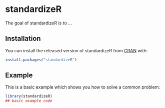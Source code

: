 # standardizeR

<!-- badges: start -->
<!-- badges: end -->

The goal of standardizeR is to ...

## Installation

You can install the released version of standardizeR from [CRAN](https://CRAN.R-project.org) with:

``` r
install.packages("standardizeR")
```

## Example

This is a basic example which shows you how to solve a common problem:

``` r
library(standardizeR)
## basic example code
```

